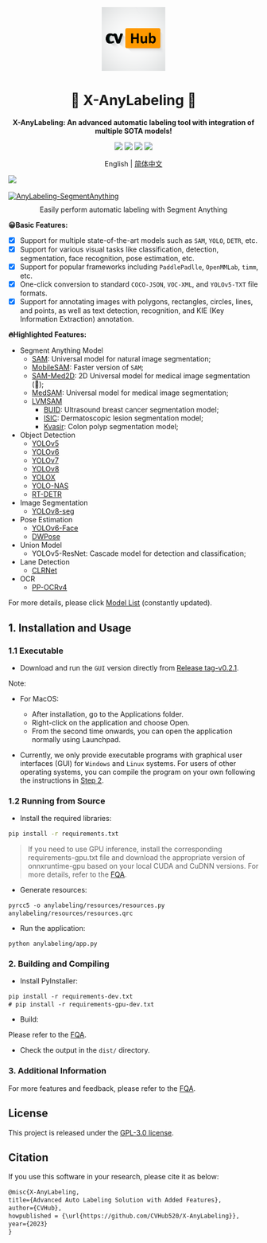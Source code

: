 <p align="center">
  <img alt="X-AnyLabeling" style="width: 128px; max-width: 100%; height: auto;" src="https://github.com/CVHub520/Resources/blob/main/X-Anylabeling/logo.png"/>
  <h1 align="center"> 💫 X-AnyLabeling 💫</h1>
  <p align="center"><b>X-AnyLabeling: An advanced automatic labeling tool with integration of multiple SOTA models!</b></p>
</p>

<p align="center">
    <a href="./LICENSE"><img src="https://img.shields.io/badge/License-LGPL%20v3-blue.svg"></a>
    <a href=""><img src="https://img.shields.io/badge/python-3.7+-aff.svg"></a>
    <a href=""><img src="https://img.shields.io/badge/os-linux%2C%20win%2C%20mac-pink.svg"></a>
    <a href="https://github.com/CVHub520/X-AnyLabeling/stargazers"><img src="https://img.shields.io/github/stars/CVHub520/X-AnyLabeling?color=ccf"></a>
</p>

<div align="center">

English | [简体中文](README_zh-CN.md)

</div>

![](https://user-images.githubusercontent.com/18329471/234640541-a6a65fbc-d7a5-4ec3-9b65-55305b01a7aa.png)

<a href="https://www.bilibili.com/video/BV1AV4y1U7h3/?spm_id_from=333.999.0.0">
  <img style="width: 800px; margin-left: auto; margin-right: auto; display: block;" alt="AnyLabeling-SegmentAnything" src="https://github.com/CVHub520/Resources/blob/main/X-Anylabeling/demo.gif"/>
</a>
<p style="text-align: center; margin-top: 10px;">Easily perform automatic labeling with Segment Anything</p>


**😀Basic Features:**

- [x] Support for multiple state-of-the-art models such as `SAM`, `YOLO`, `DETR`, etc.
- [x] Support for various visual tasks like classification, detection, segmentation, face recognition, pose estimation, etc.
- [x] Support for popular frameworks including `PaddlePadlle`, `OpenMMLab`, `timm`, etc.
- [x] One-click conversion to standard `COCO-JSON`, `VOC-XML`, and `YOLOv5-TXT` file formats.
- [x] Support for annotating images with polygons, rectangles, circles, lines, and points, as well as text detection, recognition, and KIE (Key Information Extraction) annotation.

**🔥Highlighted Features:**

- Segment Anything Model
  - [SAM](https://arxiv.org/abs/2304.02643): Universal model for natural image segmentation;
  - [MobileSAM](https://arxiv.org/abs/2306.14289): Faster version of `SAM`;
  - [SAM-Med2D](https://github.com/OpenGVLab/SAM-Med2D): 2D Universal model for medical image segmentation (🤗); 
  - [MedSAM](https://arxiv.org/abs/2304.12306): Universal model for medical image segmentation;
  - [LVMSAM](https://arxiv.org/abs/2306.11925)
    - [BUID](https://github.com/CVHub520/X-AnyLabeling/tree/main/assets/examples/buid): Ultrasound breast cancer segmentation model;
    - [ISIC](https://github.com/CVHub520/X-AnyLabeling/tree/main/assets/examples/isic): Dermatoscopic lesion segmentation model;
    - [Kvasir](https://github.com/CVHub520/X-AnyLabeling/tree/main/assets/examples/kvasir): Colon polyp segmentation model;
- Object Detection
  - [YOLOv5](https://github.com/ultralytics/yolov5)
  - [YOLOv6](https://github.com/meituan/YOLOv6)
  - [YOLOv7](https://github.com/WongKinYiu/yolov7)
  - [YOLOv8](https://github.com/ultralytics/ultralytics)
  - [YOLOX](https://github.com/Megvii-BaseDetection/YOLOX)
  - [YOLO-NAS](https://github.com/Deci-AI/super-gradients/tree/master)
  - [RT-DETR](https://github.com/PaddlePaddle/PaddleDetection/blob/develop/configs/rtdetr/README.md)
- Image Segmentation
  - [YOLOv8-seg](https://github.com/ultralytics/ultralytics)
- Pose Estimation
  - [YOLOv6-Face](https://github.com/meituan/YOLOv6/tree/yolov6-face)
  - [DWPose](https://github.com/IDEA-Research/DWPose/tree/main)
- Union Model
  - YOLOv5-ResNet: Cascade model for detection and classification;
- Lane Detection
  - [CLRNet](https://github.com/Turoad/CLRNet) 
- OCR
  - [PP-OCRv4](https://github.com/PaddlePaddle/PaddleOCR)

For more details, please click [Model List](./docs/models_list.md) (constantly updated).

## 1. Installation and Usage

### 1.1 Executable

- Download and run the `GUI` version directly from [Release tag-v0.2.1](https://github.com/CVHub520/X-AnyLabeling/releases/tag/v0.2.1).

Note:
- For MacOS:
  - After installation, go to the Applications folder.
  - Right-click on the application and choose Open.
  - From the second time onwards, you can open the application normally using Launchpad.

- Currently, we only provide executable programs with graphical user interfaces (GUI) for `Windows` and `Linux` systems. For users of other operating systems, you can compile the program on your own following the instructions in [Step 2](#build).


### 1.2 Running from Source

- Install the required libraries:

```bash
pip install -r requirements.txt
```

> If you need to use GPU inference, install the corresponding requirements-gpu.txt file and download the appropriate version of onnxruntime-gpu based on your local CUDA and CuDNN versions. For more details, refer to the [FQA](./docs/Q&A.md).

- Generate resources:

```
pyrcc5 -o anylabeling/resources/resources.py anylabeling/resources/resources.qrc
```

- Run the application:

```
python anylabeling/app.py
```

### 2. Building and Compiling

- Install PyInstaller:

```
pip install -r requirements-dev.txt
# pip install -r requirements-gpu-dev.txt
```

- Build:

Please refer to the [FQA](./docs/Q&A.md).

- Check the output in the `dist/` directory.

### 3. Additional Information

For more features and feedback, please refer to the [FQA](./docs/Q&A.md).

## License

This project is released under the [GPL-3.0 license](./LICENSE).

## Citation

If you use this software in your research, please cite it as below:

```
@misc{X-AnyLabeling,
title={Advanced Auto Labeling Solution with Added Features},
author={CVHub},
howpublished = {\url{https://github.com/CVHub520/X-AnyLabeling}},
year={2023}
}
```